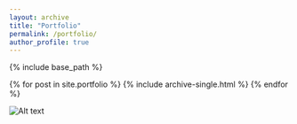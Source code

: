```yaml
---
layout: archive
title: "Portfolio"
permalink: /portfolio/
author_profile: true
---
```


{% include base_path %}


{% for post in site.portfolio %}
  {% include archive-single.html %}
{% endfor %}

![Alt text](images/bio-photo-2.jpg?raw=true "Title")
